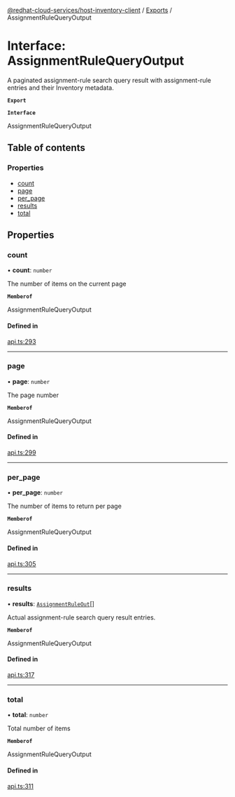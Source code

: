 [@redhat-cloud-services/host-inventory-client](../README.md) / [Exports](../modules.md) / AssignmentRuleQueryOutput

# Interface: AssignmentRuleQueryOutput

A paginated assignment-rule search query result with assignment-rule entries and their Inventory metadata.

**`Export`**

**`Interface`**

AssignmentRuleQueryOutput

## Table of contents

### Properties

- [count](AssignmentRuleQueryOutput.md#count)
- [page](AssignmentRuleQueryOutput.md#page)
- [per\_page](AssignmentRuleQueryOutput.md#per_page)
- [results](AssignmentRuleQueryOutput.md#results)
- [total](AssignmentRuleQueryOutput.md#total)

## Properties

### count

• **count**: `number`

The number of items on the current page

**`Memberof`**

AssignmentRuleQueryOutput

#### Defined in

[api.ts:293](https://github.com/RedHatInsights/javascript-clients/blob/master/packages/host-inventory/api.ts#L293)

___

### page

• **page**: `number`

The page number

**`Memberof`**

AssignmentRuleQueryOutput

#### Defined in

[api.ts:299](https://github.com/RedHatInsights/javascript-clients/blob/master/packages/host-inventory/api.ts#L299)

___

### per\_page

• **per\_page**: `number`

The number of items to return per page

**`Memberof`**

AssignmentRuleQueryOutput

#### Defined in

[api.ts:305](https://github.com/RedHatInsights/javascript-clients/blob/master/packages/host-inventory/api.ts#L305)

___

### results

• **results**: [`AssignmentRuleOut`](AssignmentRuleOut.md)[]

Actual assignment-rule search query result entries.

**`Memberof`**

AssignmentRuleQueryOutput

#### Defined in

[api.ts:317](https://github.com/RedHatInsights/javascript-clients/blob/master/packages/host-inventory/api.ts#L317)

___

### total

• **total**: `number`

Total number of items

**`Memberof`**

AssignmentRuleQueryOutput

#### Defined in

[api.ts:311](https://github.com/RedHatInsights/javascript-clients/blob/master/packages/host-inventory/api.ts#L311)
